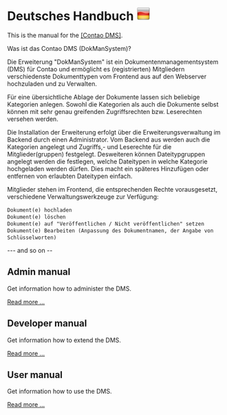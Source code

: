 # Deutsches Handbuch ![DE](../de.png) 

This is the manual for the [[Contao DMS]](https://github.com/ContaoDMS/dms).

Was ist das Contao DMS (DokManSystem)?

Die Erweiterung "DokManSystem" ist ein Dokumentenmanagementsystem (DMS) für Contao und ermöglicht es (registrierten) Mitgliedern verschiedenste Dokumenttypen vom Frontend aus auf den Webserver hochzuladen und zu Verwalten.

Für eine übersichtliche Ablage der Dokumente lassen sich beliebige Kategorien anlegen. Sowohl die Kategorien als auch die Dokumente selbst können mit sehr genau greifenden Zugriffsrechten bzw. Leserechten versehen werden.

Die Installation der Erweiterung erfolgt über die Erweiterungsverwaltung im Backend durch einen Administrator. Vom Backend aus werden auch die Kategorien angelegt und Zugriffs,- und Leserechte für die Mitglieder(gruppen) festgelegt. Desweiteren können Dateitypgruppen angelegt werden die festlegen, welche Dateitypen in welche Kategorie hochgeladen werden dürfen. Dies macht ein späteres Hinzufügen oder entfernen von erlaubten Dateitypen einfach.

Mitglieder stehen im Frontend, die entsprechenden Rechte vorausgesetzt, verschiedene Verwaltungswerkzeuge zur Verfügung:

    Dokument(e) hochladen
    Dokument(e) löschen
    Dokument(e) auf "Veröffentlichen / Nicht veröffentlichen" setzen
    Dokument(e) Bearbeiten (Anpassung des Dokumentnamen, der Angabe von Schlüsselworten)

--- and so on --

## Admin manual

Get information how to administer the DMS.

[Read more ...](admin)

## Developer manual

Get information how to extend the DMS.

[Read more ...](developer)

## User manual

Get information how to use the DMS.

[Read more ...](user)
